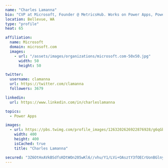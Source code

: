 ```yaml
---
name: "Charles Lamanna"
bio: "CVP at Microsoft, Founder @ MetricsHub. Works on Power Apps, Power Automate, Power Virtual Agent, Common Data Service and Dynamics 365."
location: Bellevue, WA
type: "profile"
heat: 65

affiliation:
  name: Microsoft
  domain: microsoft.com
  images:
    - url: "/assets/images/organizations/microsoft.com-50x50.jpg"
      width: 50
      height: 50

twitter:
  username: clamanna
  url: https://twitter.com/clamanna
  followers: 3679

linkedin:
  url: https://www.linkedin.com/in/charleslamanna

topics:
  - Power Apps

images:
  - url: https://pbs.twimg.com/profile_images/1263202626922876928/g6qGbHZ-_400x400.jpg
    width: 400
    height: 400
    isCached: true
    title: "Charles Lamanna"

secured: "3Z6OtHxAVkBSdfsKDtWOn205wKl6//vhu/Y1/LVi+OAsztY3fOECrUonBGlnyKrFqBpHo9+45su8gcUo7ujAopg4bQsvLIY/4Oet1cKO4hUSL5klrxar+6tYvWuj1uvy1piPPLF8fq8IJZTQrxm2sOqUR7idPofPw1v1wx1WaEwaUZheb/9/y3ESZn3YUlPZJJDx2rXLRaDA1+cebD6JGs0HBMGQLUBfGhRdboeX8YnIdYTqFk+yzhiVVmMugRXDj7zzE89yXQkeU3t9l28NFI3wYDvJeLP78QcCaXlqqvgUTrcxsLBLzKwhfXvG0/4w3ngUPvy8n8MdLVBfdmt2/A/yYmjdvkiXXbAenqRfoz81qsQbI2aiqGuzhDiKDjOWrWexK8G6Gh2dr3mCm8AoVw==;PVuy9XGNRybgVCAfUzEUzw=="
---
```


